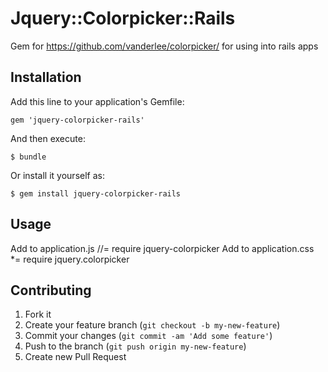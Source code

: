 # Jquery::Colorpicker::Rails

Gem for https://github.com/vanderlee/colorpicker/ for using into rails apps

## Installation

Add this line to your application's Gemfile:

    gem 'jquery-colorpicker-rails'

And then execute:

    $ bundle

Or install it yourself as:

    $ gem install jquery-colorpicker-rails

## Usage

Add  to application.js
//= require jquery-colorpicker
Add  to application.css
*= require jquery.colorpicker

## Contributing

1. Fork it
2. Create your feature branch (`git checkout -b my-new-feature`)
3. Commit your changes (`git commit -am 'Add some feature'`)
4. Push to the branch (`git push origin my-new-feature`)
5. Create new Pull Request
